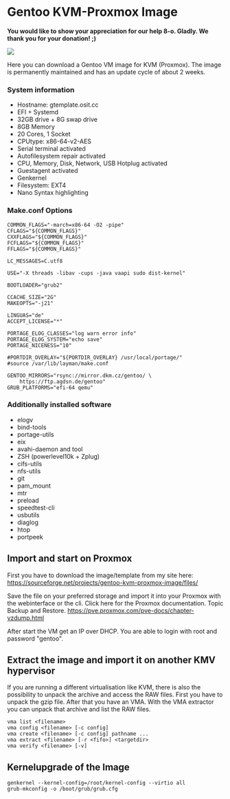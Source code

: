 Gentoo KVM-Proxmox Image
========================

**You would like to show your appreciation for our help 8-o. Gladly. We thank you for your donation! ;)**

<a href="https://www.paypal.com/donate/?hosted_button_id=JTFYJYVH37MNE">
  <img src="https://www.paypalobjects.com/en_US/i/btn/btn_donate_LG.gif">
</a>


Here you can download a Gentoo VM image for KVM (Proxmox). The image is permanently maintained and has an update cycle of about 2 weeks.

### System information

+ Hostname: gtemplate.osit.cc
+ EFI + Systemd
+ 32GB drive + 8G swap drive
+ 8GB Memory
+ 20 Cores, 1 Socket
+ CPUtype: x86-64-v2-AES
+ Serial terminal activated
+ Autofilesystem repair activated
+ CPU, Memory, Disk, Network, USB Hotplug activated
+ Guestagent activated
+ Genkernel
+ Filesystem: EXT4
+ Nano Syntax highlighting

### Make.conf Options

~~~
COMMON_FLAGS="-march=x86-64 -O2 -pipe"
CFLAGS="${COMMON_FLAGS}"
CXXFLAGS="${COMMON_FLAGS}"
FCFLAGS="${COMMON_FLAGS}"
FFLAGS="${COMMON_FLAGS}"

LC_MESSAGES=C.utf8

USE="-X threads -libav -cups -java vaapi sudo dist-kernel"

BOOTLOADER="grub2"

CCACHE_SIZE="2G"
MAKEOPTS="-j21"

LINGUAS="de"
ACCEPT_LICENSE="*"

PORTAGE_ELOG_CLASSES="log warn error info"
PORTAGE_ELOG_SYSTEM="echo save"
PORTAGE_NICENESS="10"

#PORTDIR_OVERLAY="${PORTDIR_OVERLAY} /usr/local/portage/"
#source /var/lib/layman/make.conf

GENTOO_MIRRORS="rsync://mirror.dkm.cz/gentoo/ \
    https://ftp.agdsn.de/gentoo"
GRUB_PLATFORMS="efi-64 qemu"
~~~

### Additionally installed software

+ elogv
+ bind-tools
+ portage-utils
+ eix
+ avahi-daemon and tool
+ ZSH (powerlevel10k + Zplug)
+ cifs-utils
+ nfs-utils
+ git
+ pam_mount
+ mtr
+ preload
+ speedtest-cli
+ usbutils
+ diaglog
+ htop
+ portpeek

## Import and start on Proxmox

First you have to download the image/template from my site here: https://sourceforge.net/projects/gentoo-kvm-proxmox-image/files/

Save the file on your preferred storage and import it into your Proxmox with the webinterface or the cli. Click here for the Proxmox documentation. Topic Backup and Restore.
https://pve.proxmox.com/pve-docs/chapter-vzdump.html

After start the VM get an IP over DHCP. You are able to login with root and password "gentoo".

## Extract the image and import it on another KMV hypervisor
If you are running a different virtualisation like KVM, there is also the possibility to unpack the archive and access the RAW files.
First you have to unpack the gzip file. After that you have an VMA. With the VMA extractor you can unpack that archive and list the RAW files.

~~~
vma list <filename>
vma config <filename> [-c config]
vma create <filename> [-c config] pathname ...
vma extract <filename> [-r <fifo>] <targetdir>
vma verify <filename> [-v]
~~~

## Kernelupgrade of the Image
~~~
genkernel --kernel-config=/root/kernel-config --virtio all
grub-mkconfig -o /boot/grub/grub.cfg
~~~
